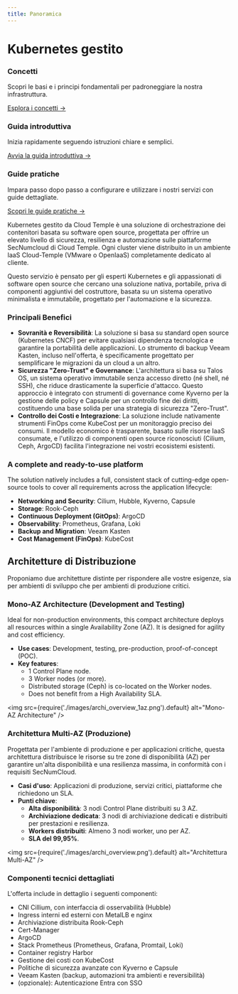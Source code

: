 ```yaml
---
title: Panoramica
---
```


# Kubernetes gestito

<div class="card-grid">
  <div class="card">
    <h3>Concetti</h3>
    <p>Scopri le basi e i principi fondamentali per padroneggiare la nostra infrastruttura.</p>
    <a href="managed_kubernetes/concepts" class="card-link">Esplora i concetti &rarr;</a>
  </div>
  <div class="card">
    <h3>Guida introduttiva</h3>
    <p>Inizia rapidamente seguendo istruzioni chiare e semplici.</p>
    <a href="managed_kubernetes/quickstart" class="card-link">Avvia la guida introduttiva &rarr;</a>
  </div>
  <div class="card">
    <h3>Guide pratiche</h3>
    <p>Impara passo dopo passo a configurare e utilizzare i nostri servizi con guide dettagliate.</p>
    <a href="managed_kubernetes/tutorials" class="card-link">Scopri le guide pratiche &rarr;</a>
  </div>
</div>

Kubernetes gestito da Cloud Temple è una soluzione di orchestrazione dei contenitori basata su software open source, progettata per offrire un elevato livello di sicurezza, resilienza e automazione sulle piattaforme SecNumcloud di Cloud Temple. Ogni cluster viene distribuito in un ambiente IaaS Cloud-Temple (VMware o OpenIaaS) completamente dedicato al cliente.

Questo servizio è pensato per gli esperti Kubernetes e gli appassionati di software open source che cercano una soluzione nativa, portabile, priva di componenti aggiuntivi del costruttore, basata su un sistema operativo minimalista e immutabile, progettato per l'automazione e la sicurezza.

### Principali Benefici
- **Sovranità e Reversibilità**: La soluzione si basa su standard open source (Kubernetes CNCF) per evitare qualsiasi dipendenza tecnologica e garantire la portabilità delle applicazioni. Lo strumento di backup Veeam Kasten, incluso nell'offerta, è specificamente progettato per semplificare le migrazioni da un cloud a un altro.
- **Sicurezza "Zero-Trust" e Governance**: L'architettura si basa su Talos OS, un sistema operativo immutabile senza accesso diretto (né shell, né SSH), che riduce drasticamente la superficie d'attacco. Questo approccio è integrato con strumenti di governance come Kyverno per la gestione delle policy e Capsule per un controllo fine dei diritti, costituendo una base solida per una strategia di sicurezza "Zero-Trust".
- **Controllo dei Costi e Integrazione**: La soluzione include nativamente strumenti FinOps come KubeCost per un monitoraggio preciso dei consumi. Il modello economico è trasparente, basato sulle risorse IaaS consumate, e l'utilizzo di componenti open source riconosciuti (Cilium, Ceph, ArgoCD) facilita l'integrazione nei vostri ecosistemi esistenti.

### A complete and ready-to-use platform  
The solution natively includes a full, consistent stack of cutting-edge open-source tools to cover all requirements across the application lifecycle:

- **Networking and Security**: Cilium, Hubble, Kyverno, Capsule  
- **Storage**: Rook-Ceph  
- **Continuous Deployment (GitOps)**: ArgoCD  
- **Observability**: Prometheus, Grafana, Loki  
- **Backup and Migration**: Veeam Kasten  
- **Cost Management (FinOps)**: KubeCost

## Architetture di Distribuzione

Proponiamo due architetture distinte per rispondere alle vostre esigenze, sia per ambienti di sviluppo che per ambienti di produzione critici.

### Mono-AZ Architecture (Development and Testing)

Ideal for non-production environments, this compact architecture deploys all resources within a single Availability Zone (AZ). It is designed for agility and cost efficiency.

- **Use cases**: Development, testing, pre-production, proof-of-concept (POC).
- **Key features**:
    - 1 Control Plane node.
    - 3 Worker nodes (or more).
    - Distributed storage (Ceph) is co-located on the Worker nodes.
    - Does not benefit from a High Availability SLA.

<img src={require('./images/archi_overview_1az.png').default} alt="Mono-AZ Architecture" />

### Architettura Multi-AZ (Produzione)

Progettata per l'ambiente di produzione e per applicazioni critiche, questa architettura distribuisce le risorse su tre zone di disponibilità (AZ) per garantire un'alta disponibilità e una resilienza massima, in conformità con i requisiti SecNumCloud.

- **Casi d'uso**: Applicazioni di produzione, servizi critici, piattaforme che richiedono un SLA.
- **Punti chiave**:
    - **Alta disponibilità**: 3 nodi Control Plane distribuiti su 3 AZ.
    - **Archiviazione dedicata**: 3 nodi di archiviazione dedicati e distribuiti per prestazioni e resilienza.
    - **Workers distribuiti**: Almeno 3 nodi worker, uno per AZ.
    - **SLA del 99,95%**.

<img src={require('./images/archi_overview.png').default} alt="Architettura Multi-AZ" />

### Componenti tecnici dettagliati  
L'offerta include in dettaglio i seguenti componenti:

- CNI Cillium, con interfaccia di osservabilità (Hubble)  
- Ingress interni ed esterni con MetalLB e nginx  
- Archiviazione distribuita Rook-Ceph  
- Cert-Manager  
- ArgoCD  
- Stack Prometheus (Prometheus, Grafana, Promtail, Loki)  
- Container registry Harbor  
- Gestione dei costi con KubeCost  
- Politiche di sicurezza avanzate con Kyverno e Capsule  
- Veeam Kasten (backup, automazioni tra ambienti e reversibilità)  
- (opzionale): Autenticazione Entra con SSO